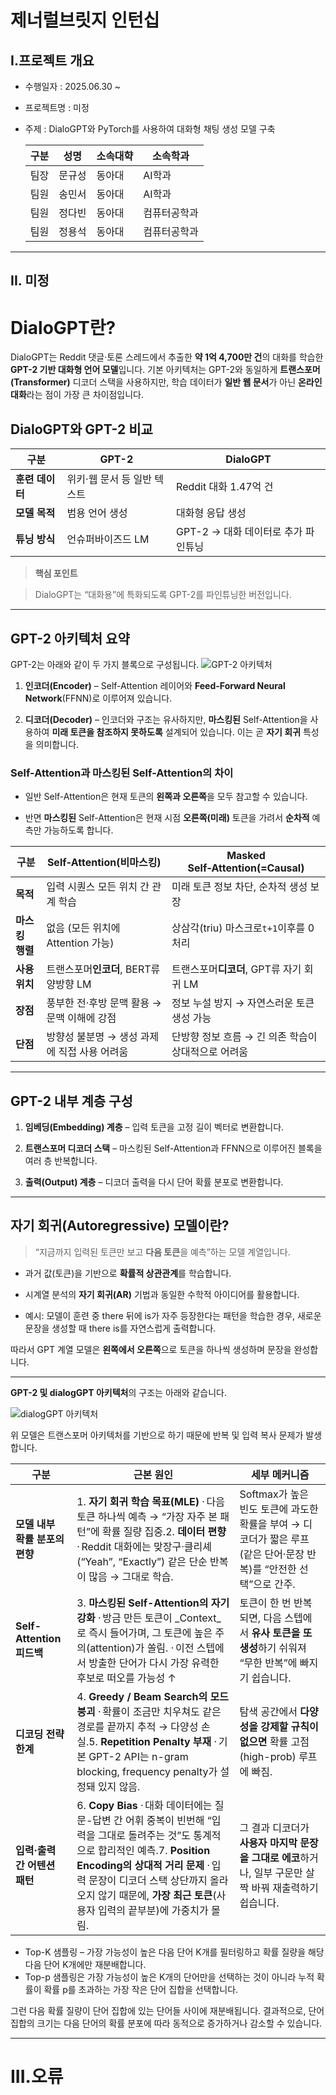 # 제너럴브릿지 인턴십 

## I.프로젝트 개요
- 수행일자 : 2025.06.30 ~
- 프로젝트명 : 미정
- 주제 : DialoGPT와 PyTorch를 사용하여 대화형 채팅 생성 모델 구축
  
    | 구분 | 성명 | 소속대햑 | 소속학과 |     
    |-----|-----|----|----|
    | 팀장 | 문규성 | 동아대 | AI학과 |
    | 팀원 | 송민서 | 동아대 | AI학과 |
    | 팀원 | 정다빈 | 동아대 | 컴퓨터공학과 |
    | 팀원 | 정용석 | 동아대 | 컴퓨터공학과 |
---
## II. 미정

# **DialoGPT란?**

  

DialoGPT는 Reddit 댓글·토론 스레드에서 추출한 **약 1억 4,700만 건**의 대화를 학습한 **GPT-2 기반 대화형 언어 모델**입니다. 기본 아키텍처는 GPT-2와 동일하게 **트랜스포머(Transformer)** 디코더 스택을 사용하지만, 학습 데이터가 **일반 웹 문서**가 아닌 **온라인 대화**라는 점이 가장 큰 차이점입니다.

  

## **DialoGPT와 GPT-2 비교**

|**구분**|**GPT-2**|**DialoGPT**|
|---|---|---|
|**훈련 데이터**|위키·웹 문서 등 일반 텍스트|Reddit 대화 1.47억 건|
|**모델 목적**|범용 언어 생성|대화형 응답 생성|
|**튜닝 방식**|언슈퍼바이즈드 LM|GPT-2 → 대화 데이터로 추가 파인튜닝|

> **핵심 포인트**

> DialoGPT는 “대화용”에 특화되도록 GPT-2를 파인튜닝한 버전입니다.

---

## **GPT-2 아키텍처 요약**

GPT-2는 아래와 같이 두 가지 블록으로 구성됩니다.
![GPT-2 아키텍처](./images/계층.avif)

1. **인코더(Encoder)** – Self-Attention 레이어와 **Feed-Forward Neural Network**(FFNN)로 이루어져 있습니다.
    
2. **디코더(Decoder)** – 인코더와 구조는 유사하지만, **마스킹된** Self-Attention을 사용하여 **미래 토큰을 참조하지 못하도록** 설계되어 있습니다. 이는 곧 **자기 회귀** 특성을 의미합니다.
    

  

### **Self-Attention과 마스킹된 Self-Attention의 차이**

- 일반 Self-Attention은 현재 토큰의 **왼쪽과 오른쪽**을 모두 참고할 수 있습니다.
    
- 반면 **마스킹된** Self-Attention은 현재 시점 **오른쪽(미래)** 토큰을 가려서 **순차적** 예측만 가능하도록 합니다.


| 구분         | Self‑Attention(비마스킹)        | Masked Self‑Attention(=Causal)          |
| ---------- | --------------------------- | --------------------------------------- |
| **목적**     | 입력 시퀀스 모든 위치 간 관계 학습      | 미래 토큰 정보 차단, 순차적 생성 보장                  |
| **마스킹 행렬** | 없음 (모든 위치에 Attention 가능)    | 상삼각(triu) 마스크로`t+1`이후를 0 처리           |
| **사용 위치**  | 트랜스포머**인코더**, BERT류 양방향 LM | 트랜스포머**디코더**, GPT류 자기 회귀 LM            |
| **장점**     | 풍부한 전·후방 문맥 활용 → 문맥 이해에 강점  | 정보 누설 방지 → 자연스러운 토큰 생성 가능               |
| **단점**     | 방향성 불분명 → 생성 과제에 직접 사용 어려움  | 단방향 정보 흐름 → 긴 의존 학습이 상대적으로 어려움 |

---

## **GPT-2 내부 계층 구성**

1. **임베딩(Embedding) 계층** – 입력 토큰을 고정 길이 벡터로 변환합니다.
    
2. **트랜스포머 디코더 스택** – 마스킹된 Self-Attention과 FFNN으로 이루어진 블록을 여러 층 반복합니다.
    
3. **출력(Output) 계층** – 디코더 출력을 다시 단어 확률 분포로 변환합니다.
    

---

## **자기 회귀(Autoregressive) 모델이란?**

  

> “지금까지 입력된 토큰만 보고 **다음 토큰**을 예측”하는 모델 계열입니다.

  

- 과거 값(토큰)을 기반으로 **확률적 상관관계**를 학습합니다.
    
- 시계열 분석의 **자기 회귀(AR)** 기법과 동일한 수학적 아이디어를 활용합니다.
    
- 예시: 모델이 훈련 중 there 뒤에 is가 자주 등장한다는 패턴을 학습한 경우, 새로운 문장을 생성할 때 there is를 자연스럽게 출력합니다.
    

  

따라서 GPT 계열 모델은 **왼쪽에서 오른쪽**으로 토큰을 하나씩 생성하며 문장을 완성합니다.

---

**GPT-2 및 dialogGPT 아키텍처**의 구조는 아래와 같습니다.


![dialogGPT 아키텍처](./images/아키텍처.avif)


위 모델은 트랜스포머 아키텍처를 기반으로 하기 때문에 반복 및 입력 복사 문제가 발생합니다.

|**구분**|**근본 원인**|**세부 메커니즘**|
|---|---|---|
|**모델 내부 확률 분포의 편향**|1. **자기 회귀 학습 목표(MLE)**  · 다음 토큰 하나씩 예측 → “가장 자주 본 패턴”에 확률 질량 집중.2. **데이터 편향**  · Reddit 대화에는 맞장구·클리셰(“Yeah”, “Exactly”) 같은 단순 반복이 많음 → 그대로 학습.|Softmax가 높은 빈도 토큰에 과도한 확률을 부여 → 디코더가 짧은 루프(같은 단어·문장 반복)를 “안전한 선택”으로 간주.|
|**Self-Attention 피드백**|3. **마스킹된 Self-Attention의 자기 강화**  · 방금 만든 토큰이 _Context_로 즉시 들어가며, 그 토큰에 높은 주의(attention)가 쏠림.  · 이전 스텝에서 방출한 단어가 다시 가장 유력한 후보로 떠오를 가능성 ↑|토큰이 한 번 반복되면, 다음 스텝에서 **유사 토큰을 또 생성**하기 쉬워져 “무한 반복”에 빠지기 쉽습니다.|
|**디코딩 전략 한계**|4. **Greedy / Beam Search의 모드 붕괴**  · 확률이 조금만 치우쳐도 같은 경로를 끝까지 추적 → 다양성 손실.5. **Repetition Penalty 부재**  · 기본 GPT-2 API는 n-gram blocking, frequency penalty가 설정돼 있지 않음.|탐색 공간에서 **다양성을 강제할 규칙이 없으면** 확률 고점(high-prob) 루프에 빠짐.|
|**입력·출력 간 어텐션 패턴**|6. **Copy Bias**  · 대화 데이터에는 질문-답변 간 어휘 중복이 빈번해 “입력을 그대로 돌려주는 것”도 통계적으로 합리적인 예측.7. **Position Encoding의 상대적 거리 문제**  · 입력 문장이 디코더 스택 상단까지 올라오지 않기 때문에, **가장 최근 토큰**(사용자 입력의 끝부분)에 가중치가 몰림.|그 결과 디코더가 **사용자 마지막 문장을 그대로 에코**하거나, 일부 구문만 살짝 바꿔 재출력하기 쉽습니다.|

- Top-K 샘플링 – 가장 가능성이 높은 다음 단어 K개를 필터링하고 확률 질량을 해당 다음 단어 K개에만 재분배합니다.
- Top-p 샘플링은 가장 가능성이 높은 K개의 단어만을 선택하는 것이 아니라 누적 확률이 확률 p를 초과하는 가장 작은 단어 집합을 선택합니다.

그런 다음 확률 질량이 단어 집합에 있는 단어들 사이에 재분배됩니다. 결과적으로, 단어 집합의 크기는 다음 단어의 확률 분포에 따라 동적으로 증가하거나 감소할 수 있습니다.


---

# III.오류
